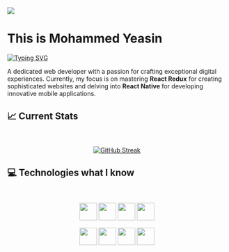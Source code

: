 <img src="https://i.ibb.co/dDss9kQ/banner-developer.jpg" />
<h1>This is Mohammed Yeasin</h1>
<a href="https://git.io/typing-svg"><img src="https://readme-typing-svg.demolab.com?font=arial&pause=1000&color=000000&random=false&width=435&lines=MIS+Student;Web+Developer;Coder;Tech+Savvy" alt="Typing SVG" /></a>
<p>A dedicated web developer with a passion for crafting exceptional digital experiences. Currently, my focus is on mastering <b>React Redux</b> for creating sophisticated websites and delving into <b>React Native</b> for developing innovative mobile applications.</p>
<h2>📈 Current Stats</h2>
<br />
<p align="center">
  <a href="https://git.io/streak-stats"><img src="https://streak-stats.demolab.com?user=yeasinbinali" alt="GitHub Streak" /></a>
</p>
<h2>💻 Technologies what I know</h2>
<br/>
<p align="center">
  <img width="40px" src="https://i.ibb.co/dfFPLXh/javascript.png" />
  <img width="40px" src="https://i.ibb.co/VSNwBNx/reactjs.png" />
  <img width="40px" src="https://i.ibb.co/JRMpCrK/bootstrap.png" />
  <img width="40px" src="https://i.ibb.co/dKvM8vL/tailwind.png">
</p>
<p align="center">
  <img width="40px" src="https://i.ibb.co/ctdFS2B/nodejs.png" />
  <img width="40px" src="https://i.ibb.co/t3BzG1w/mongodb.png" />
  <img width="40px" src="https://i.ibb.co/M7mWBZ4/firebase.png" />
  <img width="40px" src="https://i.ibb.co/7yTwcbN/stripe.png" />
</p>

